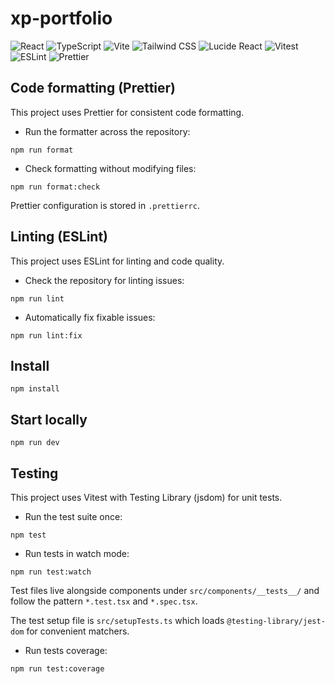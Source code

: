 # xp-portfolio

![React](https://img.shields.io/badge/React-61DAFB?style=for-the-badge&logo=react&logoColor=black)
![TypeScript](https://img.shields.io/badge/TypeScript-3178C6?style=for-the-badge&logo=typescript&logoColor=white)
![Vite](https://img.shields.io/badge/Vite-646CFF?style=for-the-badge&logo=vite&logoColor=white)
![Tailwind CSS](https://img.shields.io/badge/Tailwind_CSS-38B2AC?style=for-the-badge&logo=tailwind-css&logoColor=white)
![Lucide React](https://img.shields.io/badge/Lucide_React-000000?style=for-the-badge&logo=react&logoColor=white)
![Vitest](https://img.shields.io/badge/Vitest-6E9F18?style=for-the-badge&logo=vitest&logoColor=white)
![ESLint](https://img.shields.io/badge/ESLint-4B32C3?style=for-the-badge&logo=eslint&logoColor=white)
![Prettier](https://img.shields.io/badge/Prettier-F7B93E?style=for-the-badge&logo=prettier&logoColor=black)

## Code formatting (Prettier)

This project uses Prettier for consistent code formatting.

- Run the formatter across the repository:

```
npm run format
```

- Check formatting without modifying files:

```
npm run format:check
```

Prettier configuration is stored in `.prettierrc`.

## Linting (ESLint)

This project uses ESLint for linting and code quality.

- Check the repository for linting issues:

```
npm run lint
```

- Automatically fix fixable issues:

```
npm run lint:fix
```

## Install

```
npm install
```

## Start locally

```
npm run dev
```

## Testing

This project uses Vitest with Testing Library (jsdom) for unit tests.

- Run the test suite once:

```
npm test
```

- Run tests in watch mode:

```
npm run test:watch
```

Test files live alongside components under `src/components/__tests__/` and follow the pattern `*.test.tsx` and `*.spec.tsx`.

The test setup file is `src/setupTests.ts` which loads `@testing-library/jest-dom` for convenient matchers.

- Run tests coverage:

```
npm run test:coverage
```